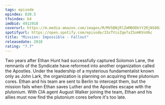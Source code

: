 ```yaml
---
tags: episode
epindex: 020.5
tfoindex: b4
imdbid: 4912910
coverurl: https://m.media-amazon.com/images/M/MV5BNjRlZmM0ODktY2RjNS00ZDdjLWJhZGYtNDljNWZkMGM5MTg0XkEyXkFqcGdeQXVyNjAwMjI5MDk@._V1_SX202_CR0,0,202,300_.jpg
spotifyurl: https://open.spotify.com/episode/33sTVisZqe7xZSoHKVnX6c
title: "Mission: Impossible - Fallout"
releasedate: 2018
rating: "7.7"
---
```


Two years after Ethan Hunt had successfully captured Solomon Lane, the remnants of the Syndicate have reformed into another organization called the Apostles. Under the leadership of a mysterious fundamentalist known only as John Lark, the organization is planning on acquiring three plutonium cores. Ethan and his team are sent to Berlin to intercept them, but the mission fails when Ethan saves Luther and the Apostles escape with the plutonium. With CIA agent August Walker joining the team, Ethan and his allies must now find the plutonium cores before it's too late.